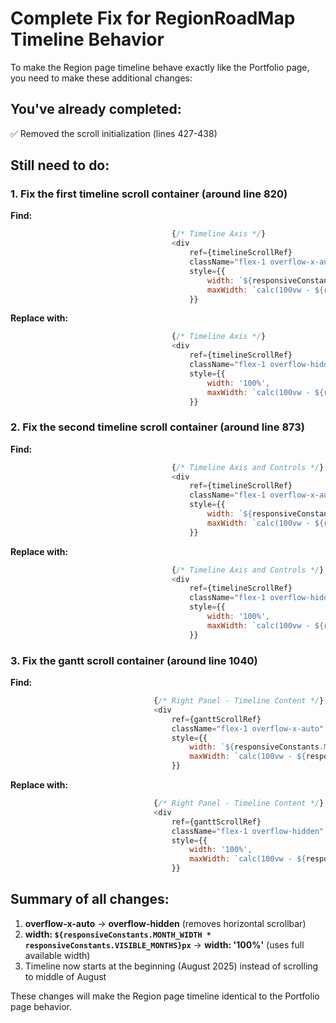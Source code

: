 # Complete Fix for RegionRoadMap Timeline Behavior

To make the Region page timeline behave exactly like the Portfolio page, you need to make these additional changes:

## You've already completed:
✅ Removed the scroll initialization (lines 427-438)

## Still need to do:

### 1. Fix the first timeline scroll container (around line 820)
**Find:**
```javascript
                                    {/* Timeline Axis */}
                                    <div
                                        ref={timelineScrollRef}
                                        className="flex-1 overflow-x-auto"
                                        style={{
                                            width: `${responsiveConstants.MONTH_WIDTH * responsiveConstants.VISIBLE_MONTHS}px`,
                                            maxWidth: `calc(100vw - ${responsiveConstants.LABEL_WIDTH}px)`
                                        }}
```

**Replace with:**
```javascript
                                    {/* Timeline Axis */}
                                    <div
                                        ref={timelineScrollRef}
                                        className="flex-1 overflow-hidden"
                                        style={{
                                            width: '100%',
                                            maxWidth: `calc(100vw - ${responsiveConstants.LABEL_WIDTH}px)`
                                        }}
```

### 2. Fix the second timeline scroll container (around line 873)
**Find:**
```javascript
                                    {/* Timeline Axis and Controls */}
                                    <div
                                        ref={timelineScrollRef}
                                        className="flex-1 overflow-x-auto"
                                        style={{
                                            width: `${responsiveConstants.MONTH_WIDTH * responsiveConstants.VISIBLE_MONTHS}px`,
                                            maxWidth: `calc(100vw - ${responsiveConstants.LABEL_WIDTH}px)`
                                        }}
```

**Replace with:**
```javascript
                                    {/* Timeline Axis and Controls */}
                                    <div
                                        ref={timelineScrollRef}
                                        className="flex-1 overflow-hidden"
                                        style={{
                                            width: '100%',
                                            maxWidth: `calc(100vw - ${responsiveConstants.LABEL_WIDTH}px)`
                                        }}
```

### 3. Fix the gantt scroll container (around line 1040)
**Find:**
```javascript
                                {/* Right Panel - Timeline Content */}
                                <div
                                    ref={ganttScrollRef}
                                    className="flex-1 overflow-x-auto"
                                    style={{
                                        width: `${responsiveConstants.MONTH_WIDTH * responsiveConstants.VISIBLE_MONTHS}px`,
                                        maxWidth: `calc(100vw - ${responsiveConstants.LABEL_WIDTH}px)`
                                    }}
```

**Replace with:**
```javascript
                                {/* Right Panel - Timeline Content */}
                                <div
                                    ref={ganttScrollRef}
                                    className="flex-1 overflow-hidden"
                                    style={{
                                        width: '100%',
                                        maxWidth: `calc(100vw - ${responsiveConstants.LABEL_WIDTH}px)`
                                    }}
```

## Summary of all changes:
1. **overflow-x-auto** → **overflow-hidden** (removes horizontal scrollbar)
2. **width: `${responsiveConstants.MONTH_WIDTH * responsiveConstants.VISIBLE_MONTHS}px`** → **width: '100%'** (uses full available width)
3. Timeline now starts at the beginning (August 2025) instead of scrolling to middle of August

These changes will make the Region page timeline identical to the Portfolio page behavior.
